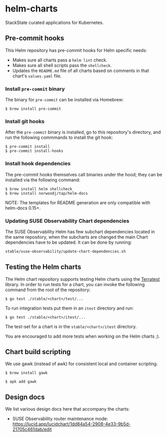 # helm-charts

StackState curated applications for Kubernetes.

## Pre-commit hooks

This Helm repository has pre-commit hooks for Helm specific needs:

* Makes sure all charts pass a `helm lint` check.
* Makes sure all shell scripts pass the `shellcheck`.
* Updates the `README.md` file of all charts based on comments in that chart's `values.yaml` file.

### Install `pre-commit` binary

The binary for `pre-commit` can be installed via Homebrew:

```shell
$ brew install pre-commit
```

### Install git hooks

After the `pre-commit` binary is installed, go to this repository's directory, and run the following commmands to install the git hook:

```shell
$ pre-commit install
$ pre-commit install-hooks
```

### Install hook dependencies

The pre-commit hooks themselves call binaries under the hood; they can be installed via the following command:

```shell
$ brew install helm shellcheck
$ brew install norwoodj/tap/helm-docs
```

NOTE: The templates for README generation are only compatible with helm-docs 0.15+.

### Updating SUSE Observability Chart dependencies

The SUSE Observability Helm has few subchart dependencies located in the same repository, when the subcharts are changed the main Chart dependencies have to be updated. It can be done by running:
```sh
stable/suse-observability/update-chart-dependencies.sh
```

## Testing the Helm charts

The Helm chart repository supports testing Helm charts using the [Terratest](https://terratest.gruntwork.io/) library. In order to run tests for a chart, you can invoke the following command from the root of the repository:

```shell
$ go test ./stable/<chart>/test/...
```

To run integration tests put them in an `itest` directory and run:
```shell
$ go test ./stable/<chart>/itest/...
```

The test-set for a chart is in the `stable/<chart>/itest` directory.

You are encouraged to add more tests when working on the Helm charts ;).

## Chart build scripting

We use gawk (instead of awk) for consistent local and container scripting.

```shell
$ brew install gawk
```

```shell
$ apk add gawk
```

## Design docs

We list various design docs here that accompany the charts:

- SUSE Observability router maintenance mode: https://lucid.app/lucidchart/1dd84a54-2908-4e33-9b5d-21705c461dab/edit
